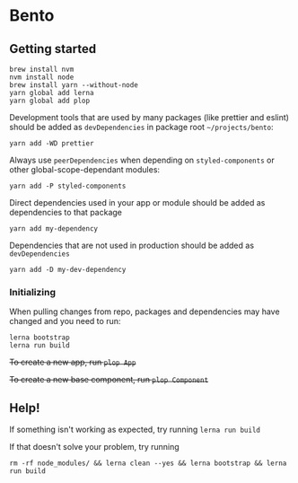# Bento

## Getting started

```
brew install nvm
nvm install node
brew install yarn --without-node
yarn global add lerna
yarn global add plop
```

Development tools that are used by many packages (like prettier and eslint) should be added as `devDependencies` in package root `~/projects/bento`:
```
yarn add -WD prettier
```
Always use `peerDependencies` when depending on `styled-components` or other global-scope-dependant modules: 
```
yarn add -P styled-components
```
Direct dependencies used in your app or module should be added as dependencies to that package
```
yarn add my-dependency
```
Dependencies that are not used in production should be added as `devDependencies`
```
yarn add -D my-dev-dependency
```

### Initializing

When pulling changes from repo, packages and dependencies may have changed and you need to run:
```
lerna bootstrap
lerna run build
```

~~To create a new app, run `plop App`~~

~~To create a new base component, run `plop Component`~~

## Help!

If something isn't working as expected, try running `lerna run build`

If that doesn't solve your problem, try running

```
rm -rf node_modules/ && lerna clean --yes && lerna bootstrap && lerna run build
```
